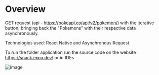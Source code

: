 # Overview

GET request (api - https://pokeapi.co/api/v2/pokemon/) with the iterative button, bringing back the "Pokemons" with their respective data asynchronously.

Technologies used: React Native and Asynchronous Request

To run the folder application run the source code on the website https://snack.expo.dev/ or in IDEs

![image](https://user-images.githubusercontent.com/56695817/143968356-540d71cc-ad08-4a16-a6b2-ffcf03ca7edc.png)





